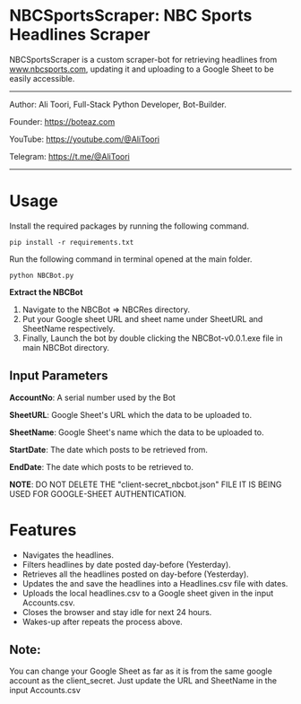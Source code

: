 # NBCSportsScraper: NBC Sports Headlines Scraper

NBCSportsScraper is a custom scraper-bot for retrieving headlines from www.nbcsports.com, updating it and uploading to a Google Sheet to be easily accessible.

*******************************************************************************************

Author: Ali Toori, Full-Stack Python Developer, Bot-Builder.

Founder: https://boteaz.com

YouTube: https://youtube.com/@AliToori

Telegram: https://t.me/@AliToori
*******************************************************************************************

# Usage
Install the required packages by running the following command.
    
    pip install -r requirements.txt

Run the following command in terminal opened at the main folder.
    
    python NBCBot.py

<b>Extract the NBCBot</b>

1. Navigate to the NBCBot => NBCRes directory.
2. Put your Google sheet URL and sheet name under SheetURL and SheetName respectively. 
3. Finally, Launch the bot by double clicking the NBCBot-v0.0.1.exe file in main NBCBot directory.

Input Parameters
-
<b>AccountNo</b>: A serial number used by the Bot

<b>SheetURL</b>: Google Sheet's URL which the data to be uploaded to.

<b>SheetName</b>: Google Sheet's name which the data to be uploaded to.

<b>StartDate</b>: The date which posts to be retrieved from. 

<b>EndDate</b>: The date which posts to be retrieved to.

<b>NOTE</b>: DO NOT DELETE THE "client-secret_nbcbot.json" FILE IT IS BEING USED FOR GOOGLE-SHEET AUTHENTICATION.

<h1>Features</h1>

- Navigates the headlines.
- Filters headlines by date posted day-before (Yesterday).
- Retrieves all the headlines posted on day-before (Yesterday). 
- Updates the and save the headlines into a Headlines.csv file with dates. 
- Uploads the local headlines.csv to a Google sheet given in the input Accounts.csv.
- Closes the browser and stay idle for next 24 hours.
- Wakes-up after repeats the process above. 

Note:
-
You can change your Google Sheet as far as it is from the same google account as the client_secret.
Just update the URL and SheetName in the input Accounts.csv
